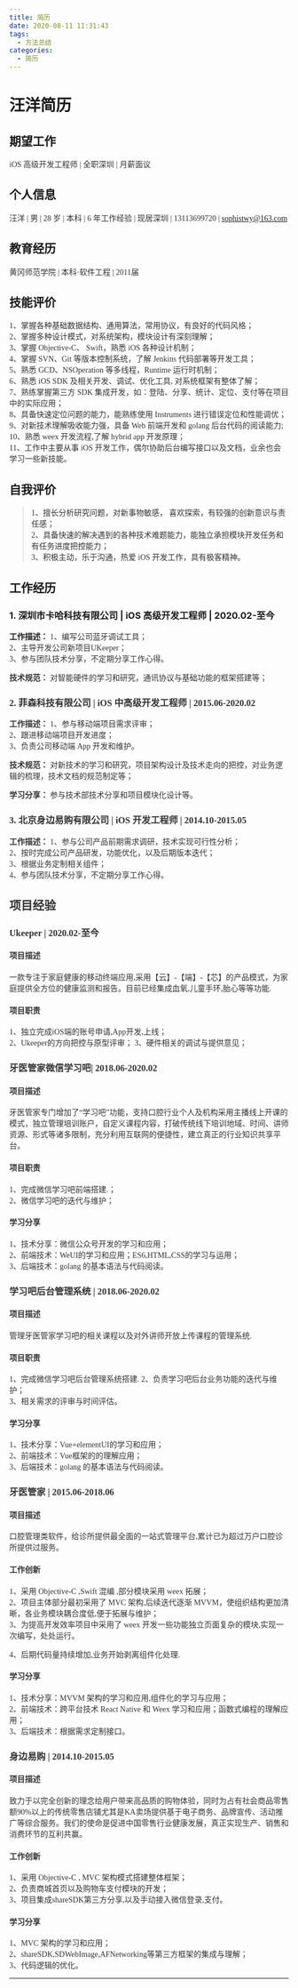 ```yaml
---
title: 简历
date: 2020-08-11 11:31:43
tags:
  - 方法总结
categories:
  - 简历
---
```


# 汪洋简历

<!--more-->

## 期望工作

<font face="黑体" color=#333333>iOS 高级开发工程师 | 全职深圳 | 月薪面议</font>

## 个人信息

<font face="黑体" color=#333333>汪洋 | 男 | 28 岁 | 本科 | 6 年工作经验 | 现居深圳 | 13113699720 | sophistwy@163.com</font>

## 教育经历

<font face="黑体" color=#333333>黄冈师范学院 | 本科·软件工程 | 2011届</font>

## 技能评价

<font face="黑体" color=#333333>1、掌握各种基础数据结构、通用算法，常用协议，有良好的代码风格；  
2、掌握多种设计模式，对系统架构，模块设计有深刻理解；  
3、掌握 Objective-C、  Swift，熟悉 iOS 各种设计机制；  
4、掌握 SVN、Git 等版本控制系统，了解 Jenkins 代码部署等开发工具；  
5、熟悉 GCD、NSOperation 等多线程，Runtime 运行时机制；  
6、熟悉 iOS SDK 及相关开发、调试、优化工具, 对系统框架有整体了解；  
7、熟练掌握第三方 SDK 集成开发，如：登陆、分享、统计、定位、支付等在项目中的实际应用；  
8、具备快速定位问题的能力，能熟练使用 Instruments 进行错误定位和性能调优；  
9、对新技术理解吸收能力强，具备 Web 前端开发和 golang 后台代码的阅读能力;  
10、熟悉 weex 开发流程,了解 hybrid app 开发原理；  
11、工作中主要从事 iOS 开发工作，偶尔协助后台编写接口以及文档，业余也会学习一些新技能。
</font>

## 自我评价

> <font face="黑体" color=#333333>1、擅长分析研究问题，对新事物敏感， 喜欢探索，有较强的创新意识与责任感；  
> 2、具备快速的解决遇到的各种技术难题能力，能独立承担模块开发任务和有任务进度把控能力；  
> 3、积极主动，乐于沟通，热爱 iOS 开发工作，具有极客精神。 </font>

## 工作经历

### 1. 深圳市卡哈科技有限公司 | iOS 高级开发工程师 | 2020.02-至今

**工作描述：**<font face="黑体" color=#333333>
1、编写公司蓝牙调试工具；  
2、主导开发公司新项目UKeeper；  
3、参与团队技术分享，不定期分享工作心得。  

**技术规范：**<font face="黑体" color=#333333>
对智能硬件的学习和研究，通讯协议与基础功能的框架搭建等；
</font>

### 2. 菲森科技有限公司 | iOS 中高级开发工程师 | 2015.06-2020.02

**工作描述：**<font face="黑体" color=#333333>
1、参与移动端项目需求评审；  
2、跟进移动端项目开发进度；  
3、负责公司移动端 App 开发和维护。
</font>

**技术规范：**<font face="黑体" color=#333333>
对新技术的学习和研究，项目架构设计及技术走向的把控，对业务逻辑的梳理，技术文档的规范制定等；
</font>

**学习分享：**<font face="黑体" color=#333333>
参与技术部技术分享和项目模块化设计等。
</font>

### 3. 北京身边易购有限公司 | iOS 开发工程师 | 2014.10-2015.05

**工作描述：**<font face="黑体" color=#333333>
1、参与公司产品前期需求调研，技术实现可行性分析；  
2、按时完成公司产品研发，功能优化，以及后期版本迭代；  
3、根据业务定制相关组件；  
4、参与团队技术分享，不定期分享工作心得。
</font>

## 项目经验

### Ukeeper | 2020.02-至今

#### 项目描述

一款专注于家庭健康的移动终端应用,采用【云】-【端】-【芯】的产品模式，为家庭提供全方位的健康监测和报告。目前已经集成血氧,儿童手环,胎心等等功能.

#### 项目职责

<font face="黑体" color=#333333>1、独立完成iOS端的账号申请,App开发,上线；  
2、Ukeeper的方向把控与原型评审； 
3、硬件相关的调试与提供意见；

### 牙医管家微信学习吧| 2018.06-2020.02

#### 项目描述

牙医管家专门增加了“学习吧”功能，支持口腔行业个人及机构采用主播线上开课的模式，独立管理培训账户，自定义课程内容，打破传统线下培训地域、时间、讲师资源、形式等诸多限制，充分利用互联网的便捷性，建立真正的行业知识共享平台。

#### 项目职责

<font face="黑体" color=#333333>1、完成微信学习吧前端搭建.；  
2、微信学习吧的迭代与维护； 

</font>

#### 学习分享

<font face="黑体" color=#333333>1、技术分享：微信公众号开发的学习和应用；  
2、前端技术：WeUI的学习和应用；ES6,HTML,CSS的学习与运用；  
3、后端技术：golang 的基本语法与代码阅读。
</font>



### 学习吧后台管理系统 | 2018.06-2020.02

#### 项目描述

管理牙医管家学习吧的相关课程以及对外讲师开放上传课程的管理系统.

#### 项目职责

<font face="黑体" color=#333333>1、完成微信学习吧后台管理系统搭建.
2、负责学习吧后台业务功能的迭代与维护；  
3、相关需求的评审与时间评估。
</font>

#### 学习分享

<font face="黑体" color=#333333>1、技术分享：Vue+elementUI的学习和应用；  
2、前端技术：Vue框架的的理解应用；  
3、后端技术：golang 的基本语法与代码阅读。



### 牙医管家 | 2015.06-2018.06

#### 项目描述

<font face="黑体" color=#333333>口腔管理类软件，给诊所提供最全面的一站式管理平台,累计已为超过万户口腔诊所提供过服务。</font>

#### 工作创新

<font face="黑体" color=#333333>1、采用 Objective-C ,Swift 混编 ,部分模块采用 weex 拓展；  
2、项目主体部分最初采用了 MVC 架构,后续迭代逐渐 MVVM，使组织结构更加清晰，各业务模块耦合度低,便于拓展与维护；  
3、为提高开发效率项目中采用了 weex 开发一些功能独立页面复杂的模块,实现一次编写，处处运行。
</font>

4、后期代码量持续增加,业务开始剥离组件化处理.

#### 学习分享

<font face="黑体" color=#333333>1、技术分享：MVVM 架构的学习和应用,组件化的学习与应用；  
2、前端技术：跨平台技术 React Native 和 Weex 学习和应用；函数式编程的理解应用；  
3、后端技术：根据需求定制接口。

</font>



### 身边易购 | 2014.10-2015.05

#### 项目描述

<font face="黑体" color=#333333>致力于以完全创新的理念给用户带来高品质的购物体验，同时为占有社会商品零售额90%以上的传统零售店铺尤其是KA卖场提供基于电子商务、品牌宣传、活动推广等综合服务。我们的使命是促进中国零售行业健康发展，真正实现生产、销售和消费环节的互利共赢。</font>

#### 工作创新

<font face="黑体" color=#333333>1、采用 Objective-C , MVC 架构模式搭建整体框架；  
2、负责商城首页以及购物车支付模块的开发；  
3、项目集成shareSDK第三方分享,以及手动接入微信登录,支付。
</font>

#### 学习分享

<font face="黑体" color=#333333>1、MVC 架构的学习和应用；  
2、shareSDK,SDWebImage,AFNetworking等第三方框架的集成与理解；  
3、代码逻辑的优化。

</font>

<hr>

